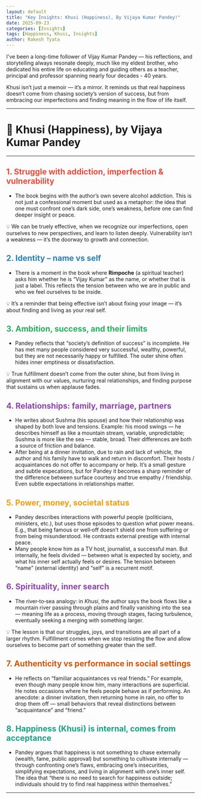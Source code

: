 ```yaml
---
layout: default
title: "Key Insights: Khusi (Happiness), By Vijaya Kumar Pandey!"
date: 2025-09-23
categories: [Insights]
tags: [Happiness, Khusi, Insights]
author: Rakesh Tyata
---
```


I've been a long-time follower of Vijay Kumar Pandey — his reflections, and storytelling always resonate deeply, much like my eldest brother, who dedicated his entire life on educating and guiding others as a teacher, principal and professor spanning nearly four decades - 40 years.

Khusi isn’t just a memoir — it’s a mirror. It reminds us that real happiness doesn’t come from chasing society’s version of success, but from embracing our imperfections and finding meaning in the flow of life itself.

---

# 🌟 Khusi (Happiness), by Vijaya Kumar Pandey

---

## <span style="color:#E74C3C">1. Struggle with addiction, imperfection & vulnerability</span>

- The book begins with the author’s own severe alcohol addiction. This is not just a confessional moment but used as a metaphor: the idea that one must confront one’s dark side, one’s weakness, before one can find deeper insight or peace.

💡 We can be truely effective, when we recognize our imperfections, open ourselves to new perspectives, and learn to listen deeply. Vulnerability isn’t a weakness — it’s the doorway to growth and connection.

## <span style="color:#2980B9">2. Identity – name vs self</span>

- There is a moment in the book where **Rimpoche** (a spiritual teacher) asks him whether he is “Vijay Kumar” as the name, or whether that is just a label. This reflects the tension between who we are in public and who we feel ourselves to be inside.

💡 It’s a reminder that being effective isn’t about fixing your image — it’s about finding and living as your real self.

## <span style="color:#27AE60">3. Ambition, success, and their limits</span>

- Pandey reflects that “society’s definition of success” is incomplete. He has met many people considered very successful, wealthy, powerful, but they are not necessarily happy or fulfilled. The outer shine often hides inner emptiness or dissatisfaction.

💡 True fulfillment doesn’t come from the outer shine, but from living in alignment with our values, nurturing real relationships, and finding purpose that sustains us when applause fades.

## <span style="color:#8E44AD">4. Relationships: family, marriage, partners</span>

- He writes about Sushma (his spouse) and how their relationship was shaped by both love and tensions. Example: his mood swings — he describes himself as like a mountain stream, variable, unpredictable; Sushma is more like the sea — stable, broad. Their differences are both a source of friction and balance.
- After being at a dinner invitation, due to rain and lack of vehicle, the author and his family have to walk and return in discomfort. Their hosts / acquaintances do not offer to accompany or help. It’s a small gesture and subtle expecations, but for Pandey it becomes a sharp reminder of the difference between surface courtesy and true empathy / friendship. Even subtle expectations in relationships matter.

## <span style="color:#F39C12">5. Power, money, societal status</span>

- Pandey describes interactions with powerful people (politicians, ministers, etc.), but uses those episodes to question what power means. E.g., that being famous or well‑off doesn’t shield one from suffering or from being misunderstood. He contrasts external prestige with internal peace.
- Many people know him as a TV host, journalist, a successful man. But internally, he feels divided — between what is expected by society, and what his inner self actually feels or desires. The tension between “name” (external identity) and “self” is a recurrent motif.

## <span style="color:#8E44AD">6. Spirituality, inner search</span>

- The river‑to‑sea analogy: in _Khusi_, the author says the book flows like a mountain river passing through plains and finally vanishing into the sea — meaning life as a process, moving through stages, facing turbulence, eventually seeking a merging with something larger.

💡 The lesson is that our struggles, joys, and transitions are all part of a larger rhythm. Fulfillment comes when we stop resisting the flow and allow ourselves to become part of something greater than the self.

## <span style="color:#D35400">7. Authenticity vs performance in social settings</span>

- He reflects on “familiar acquaintances vs real friends.” For example, even though many people know him, many interactions are superficial. He notes occasions where he feels people behave as if performing. An anecdote: a dinner invitation, then returning home in rain, no offer to drop them off — small behaviors that reveal distinctions between “acquaintance” and “friend.”

## <span style="color:#16A085">8. Happiness (Khusi) is internal, comes from acceptance</span>

- Pandey argues that happiness is not something to chase externally (wealth, fame, public approval) but something to cultivate internally — through confronting one’s flaws, embracing one’s insecurities, simplifying expectations, and living in alignment with one’s inner self. The idea that “there is no need to search for happiness outside; individuals should try to find real happiness within themselves.”

---
